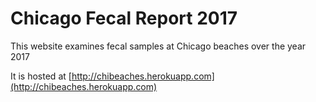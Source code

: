 # Chicago Fecal Report 2017
This website examines fecal samples at Chicago beaches over the year 2017

It is hosted at [http://chibeaches.herokuapp.com](http://chibeaches.herokuapp.com)